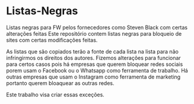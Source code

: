 # Listas-Negras
Listas negras para FW pelos fornecedores como Steven Black com certas alterações feitas
Este repositório contem listas negras para bloqueio de sites com certas modificações feitas. 

As listas que são copiados terão a fonte de cada lista na lista para não infringirmos os direitos dos autores. 
Fizemos alterações para funcionar para certos casos pois há empresas que querem bloquear redes sociais porem usam o Facebook ou o Whatsapp como ferramenta de trabalho. Há outras empresas que usam o Instagram como ferramenta de marketing portanto querem bloaquear as outras redes.

Este trabalho visa criar essas exceções.
